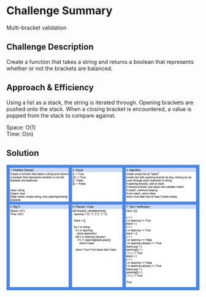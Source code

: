 # Challenge Summary

Multi-bracket validation

## Challenge Description

Create a function that takes a string and returns a boolean that represents whether or not the brackets are balanced.

## Approach & Efficiency

Using a list as a stack, the string is iterated through. Opening brackets are pushed onto the stack. When a closing bracket is encountered, a value is popped from the stack to compare against.

Space: O(1)  
Time: O(n)

## Solution

![Whiteboard Image](../../assets/challenge13.png)
